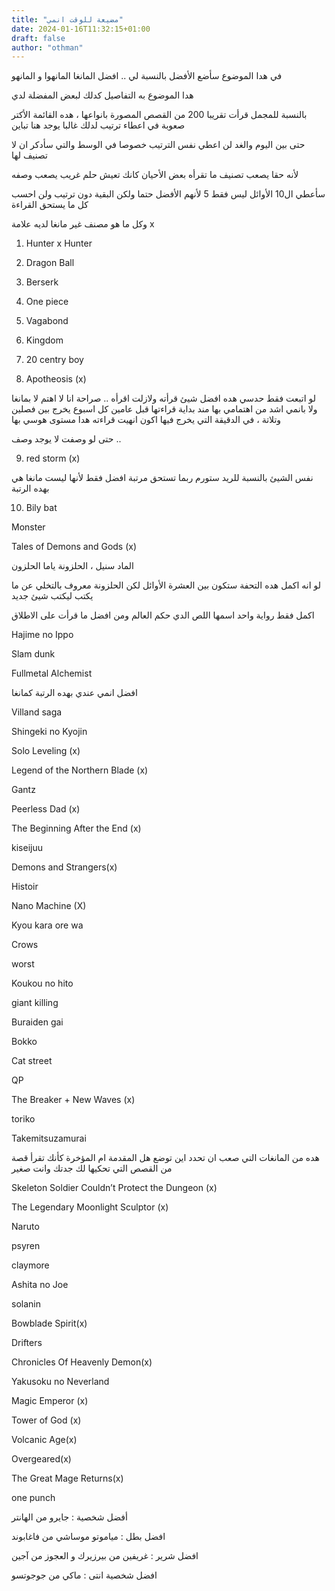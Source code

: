 ```yaml
---
title: "مضيعة للوقت انمي"
date: 2024-01-16T11:32:15+01:00
draft: false
author: "othman"
---
```


في هدا الموضوع سأضع الأفضل بالنسبة لي .. افضل المانغا المانهوا و المانهو

هدا الموضوع به التفاصيل كدلك لبعض المفضلة لدي

بالنسبة للمجمل قرأت تقريبا 200 من القصص المصورة بانواعها ، هده القائمة الأكتر صعوبة في اعطاء ترتيب لدلك غالبا يوجد هنا تباين

حتى بين اليوم والغد لن اعطي نفس الترتيب خصوصا في الوسط والتي سأدكر ان لا تصنيف لها

لأنه حقا يصعب تصنيف ما تقرأه بعض الأحيان كانك تعيش حلم غريب يصعب وصفه

سأعطي ال10 الأوائل ليس فقط 5 لأنهم الأفضل حتما ولكن البقية دون ترتيب ولن احسب كل ما يستحق القراءة

وكل ما هو مصنف غير مانغا لديه علامة
x

1. Hunter x Hunter

2. Dragon Ball

3. Berserk

4. One piece

5. Vagabond

6. Kingdom

7. 20 centry boy

8. Apotheosis (x)

لو اتبعت فقط حدسي هده افضل شيئ قرأته ولازلت اقرأه .. صراحة انا لا اهتم لا بمانغا ولا بانمي اشد من اهتمامي بها مند بداية قراءتها قبل عامين
كل اسبوع يخرج بين فصلين وتلاتة ، في الدقيقة التي يخرج فيها اكون انهيت قراءته هدا مستوى هوسي بها

حتى لو وصفت لا يوجد وصف ..

9. red storm (x)

نفس الشيئ بالنسبة للريد ستورم ربما تستحق مرتبة افضل فقط لأنها ليست مانغا هي بهده الرتبة

10. Bily bat

Monster

Tales of Demons and Gods (x)

الماد سنيل ، الحلزونة ياما الحلزون

لو انه اكمل هده التحفة ستكون بين العشرة الأوائل لكن الحلزونة معروف بالتخلي عن ما يكتب ليكتب شيئ جديد

اكمل فقط رواية واحد اسمها اللص الدي حكم العالم ومن افضل ما قرأت على الاطلاق

Hajime no Ippo

Slam dunk

Fullmetal Alchemist

افضل انمي عندي بهده الرتبة كمانغا

Villand saga

Shingeki no Kyojin

Solo Leveling (x)

Legend of the Northern Blade (x)

Gantz

Peerless Dad (x)

The Beginning After the End (x)

kiseijuu

Demons and Strangers(x)

Histoir

Nano Machine (X)

Kyou kara ore wa

Crows

worst

Koukou no hito

giant killing

Buraiden gai

Bokko

Cat street

QP

The Breaker + New Waves (x)

toriko

Takemitsuzamurai

هده من المانغات التي صعب ان تحدد اين توضع هل المقدمة ام المؤخرة كأنك تقرأ قصة من القصص التي تحكيها لك جدتك وانت صغير

Skeleton Soldier Couldn’t Protect the Dungeon (x)

The Legendary Moonlight Sculptor (x)

Naruto

psyren

claymore

Ashita no Joe

solanin

Bowblade Spirit(x)

Drifters

Chronicles Of Heavenly Demon(x)

Yakusoku no Neverland

Magic Emperor (x)

Tower of God (x)

Volcanic Age(x)

Overgeared(x)

The Great Mage Returns(x)

one punch

أفضل شخصية : جايرو من الهانتر

افضل بطل : مياموتو موساشي من فاغابوند

افضل شرير : غريفين من بيرزيرك و العجوز من آجين

افضل شخصية انتى : ماكي من جوجوتسو
